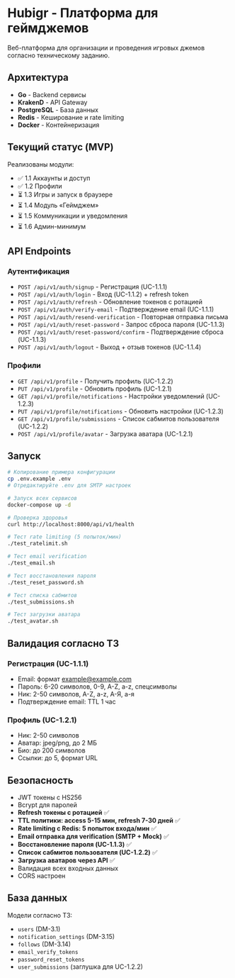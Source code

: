 # Hubigr - Платформа для геймджемов

Веб-платформа для организации и проведения игровых джемов согласно техническому заданию.

## Архитектура

- **Go** - Backend сервисы
- **KrakenD** - API Gateway
- **PostgreSQL** - База данных
- **Redis** - Кеширование и rate limiting
- **Docker** - Контейнеризация

## Текущий статус (MVP)

Реализованы модули:
- ✅ 1.1 Аккаунты и доступ
- ✅ 1.2 Профили
- ⏳ 1.3 Игры и запуск в браузере
- ⏳ 1.4 Модуль «Геймджем»
- ⏳ 1.5 Коммуникации и уведомления
- ⏳ 1.6 Админ-минимум

## API Endpoints

### Аутентификация
- `POST /api/v1/auth/signup` - Регистрация (UC-1.1.1)
- `POST /api/v1/auth/login` - Вход (UC-1.1.2) + refresh token
- `POST /api/v1/auth/refresh` - Обновление токенов с ротацией
- `POST /api/v1/auth/verify-email` - Подтверждение email (UC-1.1.1)
- `POST /api/v1/auth/resend-verification` - Повторная отправка письма
- `POST /api/v1/auth/reset-password` - Запрос сброса пароля (UC-1.1.3)
- `POST /api/v1/auth/reset-password/confirm` - Подтверждение сброса (UC-1.1.3)
- `POST /api/v1/auth/logout` - Выход + отзыв токенов (UC-1.1.4)

### Профили
- `GET /api/v1/profile` - Получить профиль (UC-1.2.2)
- `PUT /api/v1/profile` - Обновить профиль (UC-1.2.1)
- `GET /api/v1/profile/notifications` - Настройки уведомлений (UC-1.2.3)
- `PUT /api/v1/profile/notifications` - Обновить настройки (UC-1.2.3)
- `GET /api/v1/profile/submissions` - Список сабмитов пользователя (UC-1.2.2)
- `POST /api/v1/profile/avatar` - Загрузка аватара (UC-1.2.1)

## Запуск

```bash
# Копирование примера конфигурации
cp .env.example .env
# Отредактируйте .env для SMTP настроек

# Запуск всех сервисов
docker-compose up -d

# Проверка здоровья
curl http://localhost:8000/api/v1/health

# Тест rate limiting (5 попыток/мин)
./test_ratelimit.sh

# Тест email verification
./test_email.sh

# Тест восстановления пароля
./test_reset_password.sh

# Тест списка сабмитов
./test_submissions.sh

# Тест загрузки аватара
./test_avatar.sh
```

## Валидация согласно ТЗ

### Регистрация (UC-1.1.1)
- Email: формат example@example.com
- Пароль: 6-20 символов, 0-9, A-Z, a-z, спецсимволы
- Ник: 2-50 символов, A-Z, a-z, А-Я, а-я
- Подтверждение email: TTL 1 час

### Профиль (UC-1.2.1)
- Ник: 2-50 символов
- Аватар: jpeg/png, до 2 МБ
- Био: до 200 символов
- Ссылки: до 5, формат URL

## Безопасность

- JWT токены с HS256
- Bcrypt для паролей
- **Refresh токены с ротацией** ✅
- **TTL политики: access 5-15 мин, refresh 7-30 дней** ✅
- **Rate limiting с Redis: 5 попыток входа/мин** ✅
- **Email отправка для verification (SMTP + Mock)** ✅
- **Восстановление пароля (UC-1.1.3)** ✅
- **Список сабмитов пользователя (UC-1.2.2)** ✅
- **Загрузка аватаров через API** ✅
- Валидация всех входных данных
- CORS настроен

## База данных

Модели согласно ТЗ:
- `users` (DM-3.1)
- `notification_settings` (DM-3.15)
- `follows` (DM-3.14)
- `email_verify_tokens`
- `password_reset_tokens`
- `user_submissions` (заглушка для UC-1.2.2)